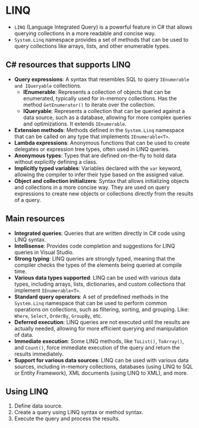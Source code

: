 # LINQ

- `LINQ` (Language Integrated Query) is a powerful feature in C# that allows querying collections in a more readable and concise way.
- `System.Linq` namespace provides a set of methods that can be used to query collections like arrays, lists, and other enumerable types.

## C# resources that supports LINQ

- **Query expressions**: A syntax that resembles SQL to query `IEnumerable and IQueryable` collections.
  - **IEnumerable**: Represents a collection of objects that can be enumerated, typically used for in-memory collections. Has the method `GetEnumerator()` to iterate over the collection.
  - **IQueryable**: Represents a collection that can be queried against a data source, such as a database, allowing for more complex queries and optimizations. It extends `IEnumerable`.
- **Extension methods**: Methods defined in the `System.Linq` namespace that can be called on any type that implements `IEnumerable<T>`.
- **Lambda expressions**: Anonymous functions that can be used to create delegates or expression tree types, often used in LINQ queries.
- **Anonymous types**: Types that are defined on-the-fly to hold data without explicitly defining a class.
- **Implicitly typed variables**: Variables declared with the `var` keyword, allowing the compiler to infer their type based on the assigned value.
- **Object and collection initializers**: Syntax that allows initializing objects and collections in a more concise way. They are used on query expressions to create new objects or collections directly from the results of a query.

## Main resources

- **Integrated queries**: Queries that are written directly in C# code using LINQ syntax.
- **Intellisense**: Provides code completion and suggestions for LINQ queries in Visual Studio.
- **Strong typing**: LINQ queries are strongly typed, meaning that the compiler checks the types of the elements being queried at compile time.
- **Various data types supported**: LINQ can be used with various data types, including arrays, lists, dictionaries, and custom collections that implement `IEnumerable<T>`.
- **Standard query operators**: A set of predefined methods in the `System.Linq` namespace that can be used to perform common operations on collections, such as filtering, sorting, and grouping. Like: `Where`, `Select`, `OrderBy`, `GroupBy`, etc.
- **Deferred execution**: LINQ queries are not executed until the results are actually needed, allowing for more efficient querying and manipulation of data.
- **Immediate execution**: Some LINQ methods, like `ToList()`, `ToArray()`, and `Count()`, force immediate execution of the query and return the results immediately.
- **Support for various data sources**: LINQ can be used with various data sources, including in-memory collections, databases (using LINQ to SQL or Entity Framework), XML documents (using LINQ to XML), and more.

## Using LINQ

1. Define data source.
2. Create a query using LINQ syntax or method syntax.
3. Execute the query and process the results.
